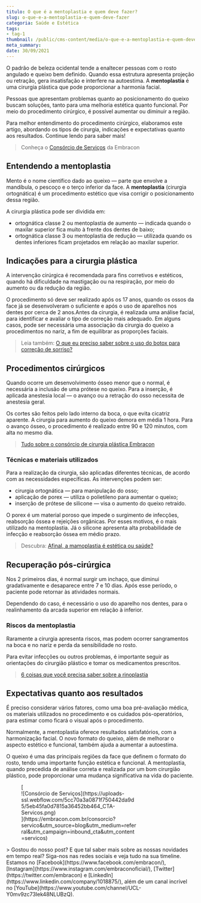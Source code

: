 ```yaml
---
titulo: O que é a mentoplastia e quem deve fazer?
slug: o-que-e-a-mentoplastia-e-quem-deve-fazer
categoria: Saúde e Estética
tags:
- tag-1
thumbnail: /public/cms-content/media/o-que-e-a-mentoplastia-e-quem-deve-fazer.jpg
meta_summary: 
date: 30/09/2021
---
```

O padrão de beleza ocidental tende a enaltecer pessoas com o rosto angulado e queixo bem definido. Quando essa estrutura apresenta projeção ou retração, gera insatisfação e interfere na autoestima. A **mentoplastia** é uma cirurgia plástica que pode proporcionar a harmonia facial.

Pessoas que apresentam problemas quanto ao posicionamento do queixo buscam soluções, tanto para uma melhoria estética quanto funcional. Por meio do procedimento cirúrgico, é possível aumentar ou diminuir a região.

Para melhor entendimento do procedimento cirúrgico, elaboramos este artigo, abordando os tipos de cirurgia, indicações e expectativas quanto aos resultados. Continue lendo para saber mais!

> Conheça o [Consórcio de Serviços](https://www.embracon.com.br/consorcio-servicos) da Embracon

Entendendo a mentoplastia
-------------------------

Mento é o nome científico dado ao queixo — parte que envolve a mandíbula, o pescoço e o terço inferior da face. A **mentoplastia** (cirurgia ortognática) é um procedimento estético que visa corrigir o posicionamento dessa região.

A cirurgia plástica pode ser dividida em:

- ortognática classe 2 ou mentoplastia de aumento — indicada quando o maxilar superior fica muito à frente dos dentes de baixo;
- ortognática classe 3 ou mentoplastia de redução — utilizada quando os dentes inferiores ficam projetados em relação ao maxilar superior.

Indicações para a cirurgia plástica
-----------------------------------

A intervenção cirúrgica é recomendada para fins corretivos e estéticos, quando há dificuldade na mastigação ou na respiração, por meio do aumento ou da redução da região.

O procedimento só deve ser realizado após os 17 anos, quando os ossos da face já se desenvolveram o suficiente e após o uso de aparelhos nos dentes por cerca de 2 anos.Antes da cirurgia, é realizada uma análise facial, para identificar e avaliar o tipo de correção mais adequado. Em alguns casos, pode ser necessária uma associação da cirurgia do queixo a procedimentos no nariz, a fim de equilibrar as proporções faciais.

> Leia também: [O que eu preciso saber sobre o uso do botox para correção de sorriso?](https://www.embracon.com.br/blog/o-que-eu-preciso-saber-sobre-o-uso-do-botox-para-correcao-de-sorriso)

Procedimentos cirúrgicos
------------------------

Quando ocorre um desenvolvimento ósseo menor que o normal, é necessária a inclusão de uma prótese no queixo. Para a inserção, é aplicada anestesia local — o avanço ou a retração do osso necessita de anestesia geral.

Os cortes são feitos pelo lado interno da boca, o que evita cicatriz aparente. A cirurgia para aumento do queixo demora em média 1 hora. Para o avanço ósseo, o procedimento é realizado entre 90 e 120 minutos, com alta no mesmo dia.

> [Tudo sobre o consórcio de cirurgia plástica Embracon](https://www.embracon.com.br/blog/tudo-sobre-o-consorcio-de-cirurgia-plastica-embracon)

### Técnicas e materiais utilizados

Para a realização da cirurgia, são aplicadas diferentes técnicas, de acordo com as necessidades específicas. As intervenções podem ser:

- cirurgia ortognática — para manipulação do osso;
- aplicação de porex — utiliza o polietileno para aumentar o queixo;
- inserção de prótese de silicone — visa o aumento do queixo retraído.

O porex é um material poroso que impede o surgimento de infecções, reabsorção óssea e rejeições orgânicas. Por esses motivos, é o mais utilizado na mentoplastia. Já o silicone apresenta alta probabilidade de infecção e reabsorção óssea em médio prazo.

> Descubra: [Afinal, a mamoplastia é estética ou saúde?](https://www.embracon.com.br/blog/afinal-a-mamoplastia-e-estetica-ou-saude)

Recuperação pós-cirúrgica
-------------------------

Nos 2 primeiros dias, é normal surgir um inchaço, que diminui gradativamente e desaparece entre 7 e 10 dias. Após esse período, o paciente pode retornar às atividades normais.

Dependendo do caso, é necessário o uso do aparelho nos dentes, para o realinhamento da arcada superior em relação à inferior.

### Riscos da mentoplastia

Raramente a cirurgia apresenta riscos, mas podem ocorrer sangramentos na boca e no nariz e perda da sensibilidade no rosto.

Para evitar infecções ou outros problemas, é importante seguir as orientações do cirurgião plástico e tomar os medicamentos prescritos.

> [6 coisas que você precisa saber sobre a rinoplastia](https://www.embracon.com.br/blog/6-coisas-sobre-a-rinoplastia)

Expectativas quanto aos resultados
----------------------------------

É preciso considerar vários fatores, como uma boa pré-avaliação médica, os materiais utilizados no procedimento e os cuidados pós-operatórios, para estimar como ficará o visual após o procedimento.

Normalmente, a mentoplastia oferece resultados satisfatórios, com a harmonização facial. O novo formato do queixo, além de melhorar o aspecto estético e funcional, também ajuda a aumentar a autoestima.

O queixo é uma das principais regiões da face que definem o formato do rosto, tendo uma importante função estética e funcional. A mentoplastia, quando precedida de análise correta e realizada por um bom cirurgião plástico, pode proporcionar uma mudança significativa na vida do paciente.

<figure class="w-richtext-figure-type-image w-richtext-align-center" style="max-width:310px">[<div>![Consórcio de Serviços](https://uploads-ssl.webflow.com/5cc70a3a0871f750442da9d5/5eb45fa0d7815a36452bb464_CTA-Servicos.png)</div>](https://embracon.com.br/consorcio?servico&utm_source=blog&utm_medium=referral&utm_campaign=inbound_cta&utm_content=servicos)</figure>> Gostou do nosso post? E que tal saber mais sobre as nossas novidades em tempo real? Siga-nos nas redes sociais e veja tudo na sua timeline. Estamos no [Facebook](https://www.facebook.com/embracon/), [Instagram](https://www.instagram.com/embraconoficial/), [Twitter](https://twitter.com/embracon) e [LinkedIn](https://www.linkedin.com/company/1018875/), além de um canal incrível no [YouTube](https://www.youtube.com/channel/UCL-Y0mv9zc73Iek48NLUBzQ).

